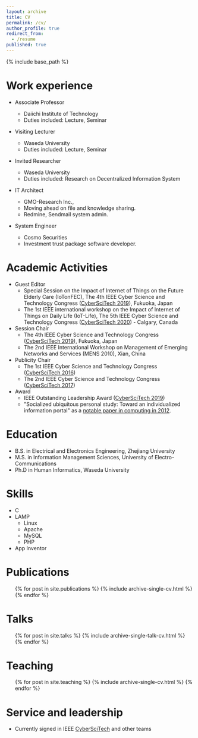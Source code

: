 ```yaml
---
layout: archive
title: CV
permalink: /cv/
author_profile: true
redirect_from:
  - /resume
published: true
---
```


{% include base_path %}


Work experience
======
* Associate Professor
  * Daiichi Institute of Technology
  * Duties included: Lecture, Seminar

* Visiting Lecturer
  * Waseda University
  * Duties included: Lecture, Seminar

* Invited Researcher
  * Waseda University
  * Duties included: Research on Decentralized Information System
  
* IT Architect
  * GMO-Research Inc.,
  * Moving ahead on file and knowledge sharing.
  * Redmine, Sendmail system admin.
  
* System Engineer
  * Cosmo Securities
  * Investment trust package software developer.

Academic Activities
======
* Guest Editor
  * Special Session on the Impact of Internet of Things on the Future Elderly Care (IoTonFEC), The 4th IEEE Cyber Science and Technology Congress ([CyberSciTech 2019](http://cyber-science.org/2019/)), Fukuoka, Japan
  * The 1st IEEE international workshop on the Impact of Internet of Things on Daily Life (IoT-Life), The 5th IEEE Cyber Science and Technology Congress ([CyberSciTech 2020](http://cyber-science.org/2020/)) - Calgary, Canada 
* Session Chair
  * The 4th IEEE Cyber Science and Technology Congress ([CyberSciTech 2019](http://cyber-science.org/2019/)), Fukuoka, Japan
  * The 2nd IEEE International Workshop on Management of Emerging Networks and Services (MENS 2010), Xian, China
* Publicity Chair
  * The 1st IEEE Cyber Science and Technology Congress ([CyberSciTech 2016](https://cyberscitech.net/2016/))
  * The 2nd IEEE Cyber Science and Technology Congress ([CyberSciTech 2017](https://cyberscitech.net/2017/))
* Award
  * IEEE Outstanding Leadership Award ([CyberSciTech 2019](http://cyber-science.org/2019/))
  * "Socialized ubiquitous personal study: Toward an individualized information portal" as a [notable paper in computing in 2012](http://www.computingreviews.com/recommend/bestof/notableitems_2012.cfm#list).

Education
======
* B.S. in Electrical and Electronics Engineering, Zhejiang University
* M.S. in Information Management Sciences, University of Electro-Communications
* Ph.D in Human Informatics, Waseda University

Skills
======
* C
* LAMP
  * Linux
  * Apache
  * MySQL
  * PHP
* App Inventor

Publications
======
  <ul>{% for post in site.publications %}
    {% include archive-single-cv.html %}
  {% endfor %}</ul>
  
Talks
======
  <ul>{% for post in site.talks %}
    {% include archive-single-talk-cv.html %}
  {% endfor %}</ul>
  
Teaching
======
  <ul>{% for post in site.teaching %}
    {% include archive-single-cv.html %}
  {% endfor %}</ul>
  
Service and leadership
======
* Currently signed in IEEE [CyberSciTech](http://cyber-science.org/) and other teams
